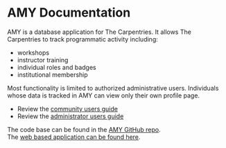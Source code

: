 # AMY Documentation

AMY is a database application for The Carpentries.  It allows The Carpentries to track programmatic activity including:

* workshops
* instructor training
* individual roles and badges
* institutional membership

Most functionality is limited to authorized administrative users.  Individuals whose data is tracked in AMY can view only their own profile page.

* Review the [community users guide](./users_guide/community_index/)
* Review the [administrator users guide](./users_guide/admin_index/)

The code base can be found in the [AMY GitHub repo](https://github.com/carpentries/amy).  
The [web based application can be found here](https://amy.carpentries.org/).
